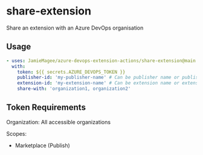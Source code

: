 # share-extension

Share an extension with an Azure DevOps organisation

## Usage

```yml
- uses: JamieMagee/azure-devops-extension-actions/share-extension@main
  with:
    token: ${{ secrets.AZURE_DEVOPS_TOKEN }}
    publisher-id: 'my-publisher-name' # Can be publisher name or publisher id
    extension-id: 'my-extension-name' # Can be extension name or extension id
    share-with: 'organization1, organization2'
```

## Token Requirements

Organization: All accessible organizations

Scopes:
- Marketplace (Publish)